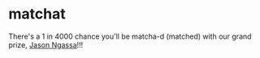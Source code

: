 # matchat

There's a 1 in 4000 chance you'll be matcha-d (matched) with our grand prize, [Jason Ngassa](https://www.linkedin.com/in/jasonngassa/)!!!